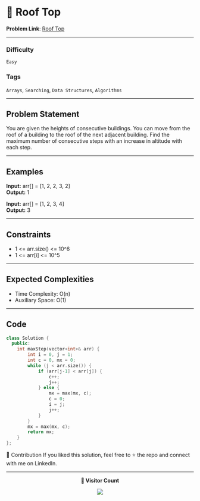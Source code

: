 # 🌳 Roof Top

**Problem Link**: [Roof Top](https://www.geeksforgeeks.org/problems/roof-top-1587115621/0)

---

### Difficulty

`Easy`

### Tags

`Arrays`, `Searching`, `Data Structures`, `Algorithms`

---

## Problem Statement

You are given the heights of consecutive buildings. You can move from the roof of a building to the roof of the next adjacent building. Find the maximum number of consecutive steps with an increase in altitude with each step.

---

## Examples

**Input:** arr[] = [1, 2, 2, 3, 2]  
**Output:** 1

**Input:** arr[] = [1, 2, 3, 4]  
**Output:** 3

---

## Constraints

- 1 <= arr.size() <= 10^6
- 1 <= arr[i] <= 10^5

---

## Expected Complexities

- Time Complexity: O(n)
- Auxiliary Space: O(1)

---

## Code

```cpp
class Solution {
  public:
    int maxStep(vector<int>& arr) {
        int i = 0, j = 1;
        int c = 0, mx = 0;
        while (j < arr.size()) {
            if (arr[j-1] < arr[j]) {
                c++;
                j++;
            } else {
                mx = max(mx, c);
                c = 0;
                i = j;
                j++;
            }
        }
        mx = max(mx, c);
        return mx;
    }
};
```

🤝 Contribution
If you liked this solution, feel free to ⭐ the repo and connect with me on LinkedIn.

---

<p align="center"> <b>👀 Visitor Count</b> </p> <p align="center"> <img src="https://visitor-badge.laobi.icu/badge?page_id=sarveshguru.GFG-POTD" /> </p>
